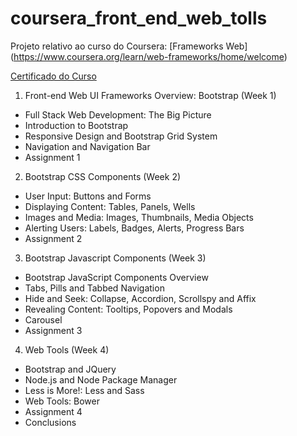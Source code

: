 # coursera_front_end_web_tolls

Projeto relativo ao curso do Coursera: [Frameworks Web] (https://www.coursera.org/learn/web-frameworks/home/welcome)

[Certificado do Curso](https://www.coursera.org/account/accomplishments/certificate/BX4PV7AGRR4H)


1. Front-end Web UI Frameworks Overview: Bootstrap (Week 1)
  * Full Stack Web Development: The Big Picture
  * Introduction to Bootstrap
  * Responsive Design and Bootstrap Grid System
  * Navigation and Navigation Bar
  * Assignment 1
2. Bootstrap CSS Components (Week 2)
  * User Input: Buttons and Forms
  * Displaying Content: Tables, Panels, Wells
  * Images and Media: Images, Thumbnails, Media Objects
  * Alerting Users: Labels, Badges, Alerts, Progress Bars
  * Assignment 2
3. Bootstrap Javascript Components (Week 3)
  * Bootstrap JavaScript Components Overview
  * Tabs, Pills and Tabbed Navigation
  * Hide and Seek: Collapse, Accordion, Scrollspy and Affix
  * Revealing Content: Tooltips, Popovers and Modals
  * Carousel
  * Assignment 3
4. Web Tools (Week 4)
  * Bootstrap and JQuery
  * Node.js and Node Package Manager
  * Less is More!: Less and Sass
  * Web Tools: Bower
  * Assignment 4
  * Conclusions
